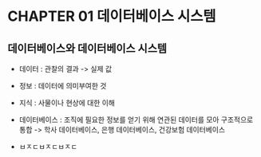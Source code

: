 # CHAPTER 01 데이터베이스 시스템
## 데이터베이스와 데이터베이스 시스템

- 데이터 : 관찰의 결과 -> 실제 값
- 정보 : 데이터에 의미부여한 것
- 지식 : 사물이나 현상에 대한 이해
- 데이터베이스 : 조직에 필요한 정보를 얻기 위해 연관된 데이터를 모아 구조적으로 통합
-> 학사 데이터베이스, 은행 데이터베이스, 건강보험 데이터베이스





- ㅂㅈㄷㅂㅈㄷㅂㅈㄷ 
